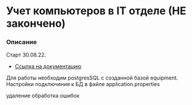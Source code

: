 # Учет компьютеров в IT отделе (НЕ закончено) 

### Описание

Старт 30.08.22.

* [Ссылка на документацию](https://github.com/Dvorneg/it)

Для работы необходим postgresSQL с созданной базой equipment.
Настройки подключения к БД в файле application.properties

удаление 
обработка ошибок